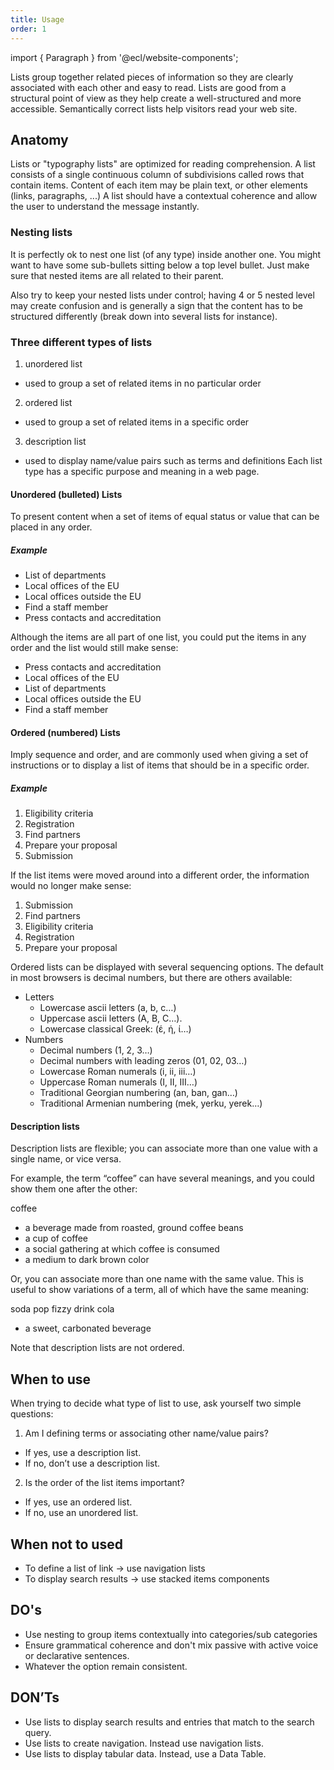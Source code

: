 ```yaml
---
title: Usage
order: 1
---
```


import { Paragraph } from '@ecl/website-components';

<Paragraph size="lead">
Lists group together related pieces of information so they are clearly associated with each other and easy to read.
Lists are good from a structural point of view as they help create a well-structured and more accessible.
Semantically correct lists help visitors read your web site.
</Paragraph>

## Anatomy

Lists or "typography lists" are optimized for reading comprehension.
A list consists of a single continuous column of subdivisions called rows that contain items.
Content of each item may be plain text, or other elements (links, paragraphs, ...)
A list should have a contextual coherence and allow the user to understand the message instantly.

### Nesting lists

It is perfectly ok to nest one list (of any type) inside another one.
You might want to have some sub-bullets sitting below a top level bullet.
Just make sure that nested items are all related to their parent.

Also try to keep your nested lists under control; having 4 or 5 nested level may create confusion and is generally a sign that the content has to be structured differently (break down into several lists for instance).

### Three different types of lists

1. unordered list

- used to group a set of related items in no particular order

2. ordered list

- used to group a set of related items in a specific order

3. description list

- used to display name/value pairs such as terms and definitions
  Each list type has a specific purpose and meaning in a web page.

#### Unordered (bulleted) Lists

To present content when a set of items of equal status or value that can be placed in any order.

##### Example

- List of departments
- Local offices of the EU
- Local offices outside the EU
- Find a staff member
- Press contacts and accreditation

Although the items are all part of one list, you could put the items in any order and the list would still make sense:

- Press contacts and accreditation
- Local offices of the EU
- List of departments
- Local offices outside the EU
- Find a staff member

#### Ordered (numbered) Lists

Imply sequence and order, and are commonly used when giving a set of instructions or to display a list of items that should be in a specific order.

##### Example

1. Eligibility criteria
2. Registration
3. Find partners
4. Prepare your proposal
5. Submission

If the list items were moved around into a different order, the information would no longer make sense:

1. Submission
2. Find partners
3. Eligibility criteria
4. Registration
5. Prepare your proposal

Ordered lists can be displayed with several sequencing options. The default in most browsers is decimal numbers, but there are others available:

- Letters
  - Lowercase ascii letters (a, b, c…)
  - Uppercase ascii letters (A, B, C…).
  - Lowercase classical Greek: (έ, ή, ί…)
- Numbers
  - Decimal numbers (1, 2, 3…)
  - Decimal numbers with leading zeros (01, 02, 03…)
  - Lowercase Roman numerals (i, ii, iii…)
  - Uppercase Roman numerals (I, II, III…)
  - Traditional Georgian numbering (an, ban, gan…)
  - Traditional Armenian numbering (mek, yerku, yerek…)

#### Description lists

Description lists are flexible; you can associate more than one value with a single name, or vice versa.

For example, the term “coffee” can have several meanings, and you could show them one after the other:

coffee

- a beverage made from roasted, ground coffee beans
- a cup of coffee
- a social gathering at which coffee is consumed
- a medium to dark brown color

Or, you can associate more than one name with the same value. This is useful to show variations of a term, all of which have the same meaning:

soda
pop
fizzy drink
cola

- a sweet, carbonated beverage

Note that description lists are not ordered.

## When to use

When trying to decide what type of list to use, ask yourself two simple questions:

1. Am I defining terms or associating other name/value pairs?

- If yes, use a description list.
- If no, don’t use a description list.

2. Is the order of the list items important?

- If yes, use an ordered list.
- If no, use an unordered list.

## When not to used

- To define a list of link -> use navigation lists
- To display search results -> use stacked items components

## DO's

- Use nesting to group items contextually into categories/sub categories
- Ensure grammatical coherence and don't mix passive with active voice or declarative sentences.
- Whatever the option remain consistent.

## DON’Ts

- Use lists to display search results and entries that match to the search query.
- Use lists to create navigation. Instead use navigation lists.
- Use lists to display tabular data. Instead, use a Data Table.
